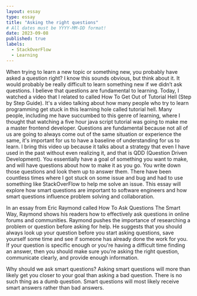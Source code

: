 ```yaml
---
layout: essay
type: essay
title: "Asking the right questions"
# All dates must be YYYY-MM-DD format!
date: 2023-09-08
published: true
labels:
  - StackOverFlow
  - Learning
---
```

When trying to learn a new topic or something new, you probably have asked a question right? I know this sounds obvious, but think about it. It would probably be really difficult to learn something new if we didn’t ask questions. I believe that questions are fundamental to learning. Today, I watched a video that I related to called How To Get Out of Tutorial Hell (Step by Step Guide). It's a video talking about how many people who try to learn programming get stuck in this learning hole called tutorial hell. Many people, including me have succumbed to this genre of learning, where I thought that watching a five hour java script tutorial was going to make me a master frontend developer. Questions are fundamental because not all of us are going to always come out of the same situation or experience the same, it's important for us to have a baseline of understanding for us to learn. I bring this video up because it talks about a strategy that even I have used in the past without even realizing it, and that is QDD (Question Driven Development). You essentially have a goal of something you want to make, and will have questions about how to make it as you go. You write down those questions and look them up to answer them. There have been countless times where I got stuck on some issue and bug and had to use something like StackOverFlow to help me solve an issue. This essay will explore how smart questions are important to software engineers and how smart questions influence problem solving and collaboration.

In an essay from Eric Raymond called How To Ask Questions The Smart Way, Raymond shows his readers how to effectively ask questions in online forums and communities. Raymond pushes the importance of researching a problem or question before asking for help. He suggests that you should always look up your question before you start asking questions, save yourself some time and see if someone has already done the work for you. If your question is specific enough or you're having a difficult time finding an answer, then you should make sure you're asking the right question, communicate clearly, and provide enough information.

Why should we ask smart questions? Asking smart questions will more than likely get you closer to your goal than asking a bad question. There is no such thing as a dumb question. Smart questions will most likely receive smart answers rather than bad answers.

